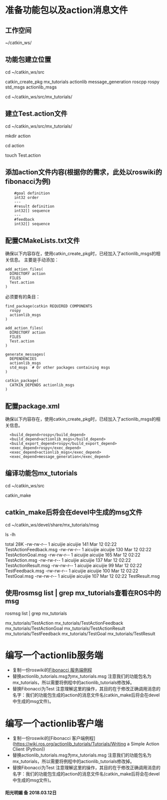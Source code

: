 # 准备功能包以及action消息文件 
## 工作空间 
~/catkin_ws/

## 功能包建立位置 
cd ~/catkin_ws/src

catkin_create_pkg mx_tutorials actionlib message_generation roscpp rospy std_msgs actionlib_msgs

cd ~/catkin_ws/src/mx_tutorials/

## 建立Test.action文件 

cd ~/catkin_ws/src/mx_tutorials/

mkdir action

cd action

touch Test.action

## 添加action文件内容(根据你的需求，此处以roswiki的fibonacci为例) 
```
    #goal definition
    int32 order
    ---
    #result definition
    int32[] sequence
    ---
    #feedback
    int32[] sequence
```

## 配置CMakeLists.txt文件 

确保以下内容存在，使用catkin_create_pkg时，已经加入了actionlib_msgs的相关信息。
主要是手动添加： 
```
add_action_files(
  DIRECTORY action
  FILES
  Test.action
)
```

必须要有的条目： 
```
find_package(catkin REQUIRED COMPONENTS
  rospy
  actionlib_msgs
)

add_action_files(
  DIRECTORY action
  FILES
  Test.action
)

generate_messages(
  DEPENDENCIES
  actionlib_msgs
  std_msgs  # Or other packages containing msgs
)

catkin_package(
  CATKIN_DEPENDS actionlib_msgs
)
```

## 配置package.xml 
确保以下内容存在，使用catkin_create_pkg时，已经加入了actionlib_msgs的相关信息。
```
  <build_depend>rospy</build_depend>
  <build_depend>actionlib_msgs</build_depend>
  <build_export_depend>rospy</build_export_depend>
  <exec_depend>rospy</exec_depend>
  <exec_depend>actionlib_msgs</exec_depend>
  <exec_depend>message_generation</exec_depend>
```

## 编译功能包mx_tutorials 

cd ~/catkin_ws/src

catkin_make

## catkin_make后将会在devel中生成的msg文件 
cd ~/catkin_ws/devel/share/mx_tutorials/msg

ls -lh

total 28K
-rw-rw-r-- 1 aicuijie aicuijie 141 Mar 12 02:22 TestActionFeedback.msg
-rw-rw-r-- 1 aicuijie aicuijie 130 Mar 12 02:22 TestActionGoal.msg
-rw-rw-r-- 1 aicuijie aicuijie 165 Mar 12 02:22 TestAction.msg
-rw-rw-r-- 1 aicuijie aicuijie 137 Mar 12 02:22 TestActionResult.msg
-rw-rw-r-- 1 aicuijie aicuijie  99 Mar 12 02:22 TestFeedback.msg
-rw-rw-r-- 1 aicuijie aicuijie 100 Mar 12 02:22 TestGoal.msg
-rw-rw-r-- 1 aicuijie aicuijie 107 Mar 12 02:22 TestResult.msg

## 使用rosmsg list | grep mx_tutorials查看在ROS中的msg 
rosmsg list | grep mx_tutorials 

mx_tutorials/TestAction
mx_tutorials/TestActionFeedback
mx_tutorials/TestActionGoal
mx_tutorials/TestActionResult
mx_tutorials/TestFeedback
mx_tutorials/TestGoal
mx_tutorials/TestResult

# 编写一个actionlib服务端 

* 复制一份roswiki的[Fibonacci 服务端例程](https://wiki.ros.org/actionlib_tutorials/Tutorials/SimpleActionServer(ExecuteCallbackMethod)) 
* 替换actionlib_tutorials.msg为mx_tutorials.msg 
    注意我们的功能包名为mx_tutorials，所以需要将例程中的actionlib_tutorials修改掉。 
* 替换Fibonacci为Test 
    注意理解这里的操作，其目的在于修改正确调用消息的名字：我们的功能包生成的action的消息文件名(catkin_make后将会在devel中生成的msg文件)。 

# 编写一个actionlib客户端 

* 复制一份roswiki的[Fibonacci 客户端例程](https://wiki.ros.org/actionlib_tutorials/Tutorials/Writing a Simple Action Client (Python)) 
* 替换actionlib_tutorials.msg为mx_tutorials.msg 
    注意我们的功能包名为mx_tutorials，所以需要将例程中的actionlib_tutorials修改掉。 
* 替换Fibonacci为Test 
    注意理解这里的操作，其目的在于修改正确调用消息的名字：我们的功能包生成的action的消息文件名(catkin_make后将会在devel中生成的msg文件)。 

#### 阳光明媚 备 2018.03.12日 

